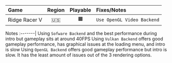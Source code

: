 Game|Region|Playable|Fixes/Notes
:---|:----:|:------:|:----------
Ridge Racer V|🇺🇸|🟧|`Use OpenGL Video Backend`

Notes
:-------|
Using `Sofware Backend` and the best performance during intro but gameplay sits at around 40FPS
Using `Vulkan Backend` offers good gameplay performance, has graphical issues at the loading menu, and intro is slow
Using `OpenGL Backend` offers good gameplay performance but intro is slow. It has the least amount of issues out of the 3 rendering options.